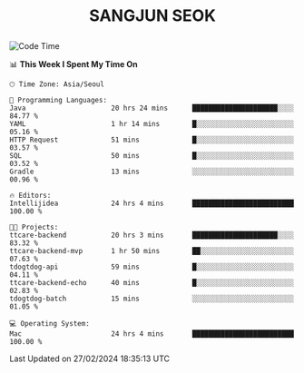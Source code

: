 <h1>
 <p align="center">
   SANGJUN SEOK
 </p>
</h1>

<!--START_SECTION:waka-->
![Code Time](http://img.shields.io/badge/Code%20Time-3%2C308%20hrs%2018%20mins-blue)

📊 **This Week I Spent My Time On** 

```text
🕑︎ Time Zone: Asia/Seoul

💬 Programming Languages: 
Java                     20 hrs 24 mins      █████████████████████░░░░   84.77 % 
YAML                     1 hr 14 mins        █░░░░░░░░░░░░░░░░░░░░░░░░   05.16 % 
HTTP Request             51 mins             █░░░░░░░░░░░░░░░░░░░░░░░░   03.57 % 
SQL                      50 mins             █░░░░░░░░░░░░░░░░░░░░░░░░   03.52 % 
Gradle                   13 mins             ░░░░░░░░░░░░░░░░░░░░░░░░░   00.96 % 

🔥 Editors: 
Intellijidea             24 hrs 4 mins       █████████████████████████   100.00 % 

🐱‍💻 Projects: 
ttcare-backend           20 hrs 3 mins       █████████████████████░░░░   83.32 % 
ttcare-backend-mvp       1 hr 50 mins        ██░░░░░░░░░░░░░░░░░░░░░░░   07.63 % 
tdogtdog-api             59 mins             █░░░░░░░░░░░░░░░░░░░░░░░░   04.11 % 
ttcare-backend-echo      40 mins             █░░░░░░░░░░░░░░░░░░░░░░░░   02.83 % 
tdogtdog-batch           15 mins             ░░░░░░░░░░░░░░░░░░░░░░░░░   01.05 % 

💻 Operating System: 
Mac                      24 hrs 4 mins       █████████████████████████   100.00 % 
```


 Last Updated on 27/02/2024 18:35:13 UTC
<!--END_SECTION:waka-->
